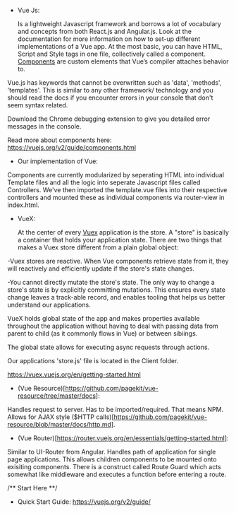 - Vue Js:

  Is a lightweight Javascript framework and borrows a lot of vocabulary and concepts from both React.js and Angular.js. Look at the 
documentation for more information on how to set-up different implementations of a Vue app. 
  At the most basic, you can have HTML, Script and Style tags in one file, collectively called a component. 
[Components](https://vuejs.org/v2/guide/components.html) are custom elements that Vue’s compiler attaches behavior to.

Vue.js has keywords that cannot be overwritten such as 'data', 'methods', 'templates'. This is similar to any other framework/ technology
and you should read the docs if you encounter errors in your console that don't seem syntax related. 

Download the Chrome debugging extension to give you detailed error messages in the console. 

Read more about components here:
https://vuejs.org/v2/guide/components.html

- Our implementation of Vue:

Components are currently modularized by seperating HTML into individual Template files and all the logic into seperate Javascript files called Controllers.
We've then imported the template.vue files into their respective controllers and mounted these as individual components via router-view in index.html. 


- VueX:

  At the center of every [Vuex](https://vuex.vuejs.org/en/getting-started.html) application is the store. A "store" is basically a container that holds your application state.
There are two things that makes a Vuex store different from a plain global object:

-Vuex stores are reactive. When Vue components retrieve state from it, they will reactively and efficiently update if the store's state changes.

-You cannot directly mutate the store's state. The only way to change a store's state is by explicitly committing mutations. 
This ensures every state change leaves a track-able record, and enables tooling that helps us better understand our applications.

 VueX holds global state of the app and makes properties available throughout the application without having to deal with 
passing data from parent to child (as it commonly flows in Vue) or between sibiings. 

The global state allows for executing async requests through actions.

Our applications 'store.js' file is located in the Client folder. 

https://vuex.vuejs.org/en/getting-started.html

- (Vue Resource)[https://github.com/pagekit/vue-resource/tree/master/docs]:

Handles request to server. 
Has to be imported/required. That means NPM.
Allows for AJAX style ($HTTP calls)[https://github.com/pagekit/vue-resource/blob/master/docs/http.md].


- (Vue Router)[https://router.vuejs.org/en/essentials/getting-started.html]:

Similar to UI-Router from Angular. Handles path of application for single page applications. This allows children components to be mounted onto exisiting components. 
There is a construct called Route Guard which acts somewhat like middleware and executes a function before entering a route. 



/** Start Here **/

- Quick Start Guide:
https://vuejs.org/v2/guide/